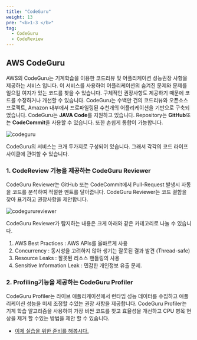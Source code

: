 ```yaml
---
title: "CodeGuru"
weight: 13
pre: "<b>1-3 </b>"
tag:
  - CodeGuru
  - CodeReview
---
```


## AWS CodeGuru

AWS의 CodeGuru는 기계학습을 이용한 코드리뷰 및 어플리케이션 성능권장 사항을 제공하는 서비스 입니다. 이 서비스를 사용하여 어플리케이션의 숨겨진 문제와 문제를 일으킬 여지가 있는 코드를 찾을 수 있습니다. 구체적인 권장사항도 제공하기 때문에 코드를 수정하거나 개선할 수 있습니다. CodeGuru는 수백만 건의 코드리뷰와 오픈소스 프로젝트, Amazon 내부에서 프로파일링된 수천개의 어플리케이션을 기반으로 구축되었습니다. CodeGuru는 **JAVA Code**를 지원하고 있습니다. 
Repository는 **GitHub**또는 **CodeCommit**을 사용할 수 있습니다. 또한 손쉽게 통합이 가능합니다. 


![codeguru](/images/codequeility.png)

CodeGuru의 서비스는 크개 두가지로 구성되어 있습니다. 그래서 각각의 코드 라이프사이클에 관여할 수 있습니다. 


### 1. CodeReview 기능을 제공하는 CodeGuru Reviewer
  CodeGuru Reviewer는 GitHub 또는 CodeCommit에서 Pull-Request 발생시 자동을 코드를 분석하여 적절한 멘트를 달아줍니다. 
  CodeGuru Reviewer는 코드 결함을 찾아 표기하고 권장사항을 제안합니다. 

  ![codegurureviewer](/images/git-pr-codereviewer.png) 

  CodeGuru Reviewer가 탐지하는 내용은 크게 아래와 같은 카테고리로 나눌 수 있습니다. 

  1. AWS Best Practices : AWS APIs를 올바르게 사용
  1. Concurrency : 동시성을 고려하지 않아 생기는 잘못된 결과 발견 (Thread-safe)
  1. Resource Leaks : 잘못된 리소스 핸들링의 사용
  1. Sensitive Information Leak : 민감한 개인정보 유출 문제.


### 2. Profiling기능을 제공하는 CodeGuru Profiler

  CodeGuru Profiler는 라이브 애플리케이션에서 런타임 성능 데이터를 수집하고 애플리케이션 성능을 미세 조정할 수있는 권장 사항을 제공합니다. 
  CodeGuru Profiler는 기계 학습 알고리즘을 사용하여 가장 비싼 코드를 찾고 효율성을 개선하고 CPU 병목 현상을 제거 할 수있는 방법을 제안 할 수 있습니다.

- [ 이제 실습을 위한 준비를 해봅시다.](/ko/setup/)
